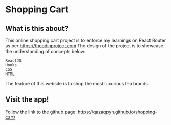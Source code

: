 # Shopping Cart

## What is this about?

This online shopping cart project is to enforce my learnings on React Router as per https://theodinproject.com The design of the project is to showcase the understanding of concepts below:

    ReactJS
    Hooks
    CSS
    HTML

The feature of this website is to shop the most luxurious tea brands.

## Visit the app!

Follow the link to the github page: https://qazaqpyn.github.io/shopping-cart/





